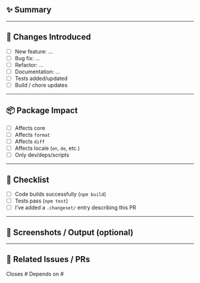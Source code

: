 ## ✨ Summary

<!-- Explain what this PR does and why it’s needed -->

---

## 🧪 Changes Introduced

- [ ] New feature: ...
- [ ] Bug fix: ...
- [ ] Refactor: ...
- [ ] Documentation: ...
- [ ] Tests added/updated
- [ ] Build / chore updates

---

## 📦 Package Impact

- [ ] Affects core
- [ ] Affects `format`
- [ ] Affects `diff`
- [ ] Affects locale (`en`, `de`, etc.)
- [ ] Only dev/deps/scripts

---

## 🧾 Checklist

- [ ] Code builds successfully (`npm build`)
- [ ] Tests pass (`npm test`)
- [ ] I’ve added a `.changeset/` entry describing this PR  

---

## 📸 Screenshots / Output (optional)

<!-- Add CLI output, screenshots, or example logs if useful -->

---

## 🧩 Related Issues / PRs

Closes #
Depends on #